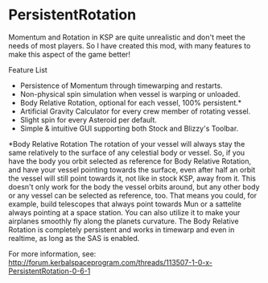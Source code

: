 # PersistentRotation

Momentum and Rotation in KSP are quite unrealistic and don't meet the needs of most players.
So I have created this mod, with many features to make this aspect of the game better!

Feature List
- Persistence of Momentum through timewarping and restarts.
- Non-physical spin simulation when vessel is warping or unloaded.
- Body Relative Rotation, optional for each vessel, 100% persistent.*
- Artificial Gravity Calculator for every crew member of rotating vessel.
- Slight spin for every Asteroid per default.
- Simple & intuitive GUI supporting both Stock and Blizzy's Toolbar.

*Body Relative Rotation
The rotation of your vessel will always stay the same relatively to the surface of any celestial body or vessel.
So, if you have the body you orbit selected as reference for Body Relative Rotation, and have your vessel pointing towards the surface, even after half an orbit the vessel will still point towards it, not like in stock KSP, away from it. This doesn't only work for the body the vessel orbits around, but any other body or any vessel can be selected as reference, too. That means you could, for example, build telescopes that always point towards Mun or a sattelite always pointing at a space station. You can also utilize it to make your airplanes smoothly fly along the planets curvature. The Body Relative Rotation is completely persistent and works in timewarp and even in realtime, as long as the SAS is enabled.

For more information, see:
http://forum.kerbalspaceprogram.com/threads/113507-1-0-x-PersistentRotation-0-6-1
